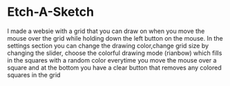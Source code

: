 # Etch-A-Sketch
I made a websie with a grid that you can draw on when you move the mouse over the grid while holding down the left button on the mouse.
In the settings section you can change the drawing color,change grid size by changing the slider, choose the colorful drawing mode (rianbow) which fills in the squares with a random color everytime you move the mouse over a square
and at the bottom you have a clear button that removes any colored squares in the grid

